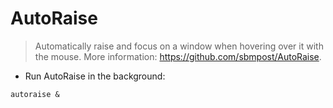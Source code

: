 # AutoRaise

> Automatically raise and focus on a window when hovering over it with the mouse.
> More information: <https://github.com/sbmpost/AutoRaise>.

- Run AutoRaise in the background:

`autoraise &`
